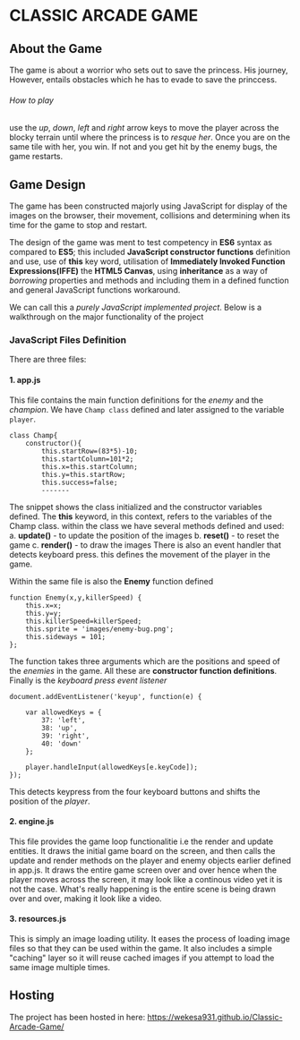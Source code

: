 # CLASSIC ARCADE GAME

## About the Game
The game is about a worrior who sets out to save the princess. His journey, However, entails obstacles which he has to evade 
to save the princcess.
###### How to play
use the _up_, _down_, _left_ and _right_ arrow keys to move the player across the blocky terrain until where the princess is to _resque her_. Once you are on the same tile with her, you win. If not and you get hit by the enemy bugs, the game restarts.

## Game Design
The game has been constructed majorly using JavaScript for display of the images on the browser, their movement, collisions and
determining when its time for the game to stop and restart.

The design of the game was ment to test competency in **ES6** syntax as compared to **ES5**; this included **JavaScript constructor functions**
definition and use, use of **this** key word, utilisation of **Immediately Invoked Function Expressions(IFFE)** the **HTML5 Canvas**, using **inheritance** as a way of _borrowing_ properties and methods and
including them in a defined function and general JavaScript functions workaround.

We can call this a _purely JavaScript implemented project_. Below is a walkthrough on the major functionality of the project

### JavaScript Files Definition
There are three files:

#### 1. app.js
This file contains the main function definitions for the *enemy* and the *champion*. We have `Champ class` defined and later assigned to the variable `player`.
```
class Champ{
    constructor(){
        this.startRow=(83*5)-10;
        this.startColumn=101*2;
        this.x=this.startColumn;
        this.y=this.startRow;
        this.success=false;
        -------
```
The snippet shows the class initialized and the constructor variables defined. The **this** keyword, in this context, refers to the variables of the Champ class. within the class we have several methods defined and used:
a. **update()** - to update the position of the images
b. **reset()** - to reset the game
c. **render()** - to draw the images
There is also an event handler that detects keyboard press. this defines the movement of the player in the game.

Within the same file is also the **Enemy** function defined 
```
function Enemy(x,y,killerSpeed) {
    this.x=x;
    this.y=y;
    this.killerSpeed=killerSpeed;
    this.sprite = 'images/enemy-bug.png';
    this.sideways = 101;
};

```
The function takes three arguments which are the positions and speed of the *enemies* in the game. All these are **constructor function definitions**.
Finally is the *keyboard press event listener*
```
document.addEventListener('keyup', function(e) {

    var allowedKeys = {
        37: 'left',
        38: 'up',
        39: 'right',
        40: 'down'
    };

    player.handleInput(allowedKeys[e.keyCode]);
});
```
This detects keypress from the four keyboard buttons and shifts the position of the *player*.

#### 2. engine.js
This file provides the game loop functionalitie i.e the render and update entities. It draws the initial game board on the screen, and then calls the update and render methods on the player and enemy objects earlier defined in app.js. It draws the entire game screen over and over hence when the player moves across the screen, it may look like a continous video yet it is not the case. What's really happening is the entire scene is being drawn over and over, making it look like a video.

#### 3. resources.js
This is simply an image loading utility. It eases the process of loading image files so that they can be used within the game. It also includes a simple "caching" layer so it will reuse cached images if you attempt to load the same image multiple times.

## Hosting
The project has been hosted in here: https://wekesa931.github.io/Classic-Arcade-Game/